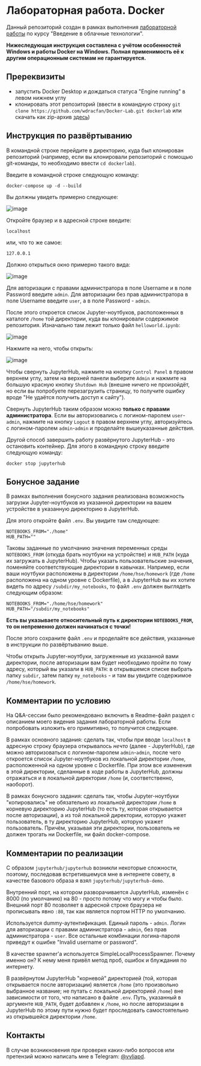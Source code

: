 # Лабораторная работа. Docker

Данный репозиторий создан в рамках выполнения [лабораторной работы](https://github.com/ilya2108/HSE-Lab-Docker/blob/main/README.md) по курсу "Введение в облачные технологии". 

**Нижеследующая инструкция составлена с учётом особенностей Windows и работы Docker на Windows. Полная применимость её к другим операционным системам не гарантируется.**

## Пререквизиты

- запустить Docker Desktop и дождаться статуса "Engine running" в левом нижнем углу
- клонировать этот репозиторий (ввести в командную строку `git clone https://github.com/wdracfan/Docker-Lab.git dockerlab` или скачать как zip-архив [здесь](https://github.com/wdracfan/Docker-Lab/archive/refs/heads/main.zip))

## Инструкция по развёртыванию

В командной строке перейдите в директорию, куда был клонирован репозиторий (например, если вы клонировали репозиторий с помощью git-команды, то необходимо ввести `cd dockerlab`).

Введите в командной строке следующую команду:
```
docker-compose up -d --build
```
Вы должны увидеть примерно следующее:

![image](https://user-images.githubusercontent.com/121407222/210179905-23f89721-fd1a-4bff-93bc-d98963bdcd4b.png)

Откройте браузер и в адресной строке введите:
```
localhost
```
или, что то же самое:
```
127.0.0.1
```

Должно открыться окно примерно такого вида:

![image](https://user-images.githubusercontent.com/121407222/209570731-3f9fdf0e-3ea3-469d-afd6-a53763a7d068.png)

Для авторизации с правами администратора в поле Username и в поле Password введите `admin`. Для авторизации без прав администратора в поле Username введите `user`, а в поле Password - `admin`.

После этого откроется список Jupyter-ноутбуков, расположенных в каталоге `/home` той директории, куда вы клонировали содержимое репозитория. Изначально там лежит только файл `helloworld.ipynb`:

![image](https://user-images.githubusercontent.com/121407222/209568826-b6e9dd17-f962-4b8f-9e85-ad100b323fe9.png)

Нажмите на него, чтобы открыть:

![image](https://user-images.githubusercontent.com/121407222/209570992-77c143bb-1131-4d85-afcc-d5bf448c8e68.png)

Чтобы свернуть JupyterHub, нажмите на кнопку `Control Panel` в правом верхнем углу, затем на верхней панели выберите `Admin` и нажмите на большую красную кнопку `Shutdown Hub` (внешне ничего не произойдёт, но если вы попробуете перезагрузить страницу, то получите ошибку вроде "Не удаётся получить доступ к сайту"). 

Свернуть JupyterHub таким образом можно **только с правами администратора**. Если вы авторизовались с логином-паролем `user`-`admin`, нажмите на кнопку `Logout` в правом верхнем углу, авторизуйтесь с логином-паролем `admin`-`admin` и проделайте вышеуказанные действия.

Другой способ завершить работу развёрнутого JupyterHub - это остановить контейнер. Для этого в командную строку введите следующую команду:
```
docker stop jupyterhub
```
## Бонусное задание

В рамках выполнения бонусного задания реализована возможность загрузки Jupyter-ноутбуков из указанной директории на вашем устройстве в указанную директорию в JupyterHub.

Для этого откройте файл `.env`. Вы увидите там следующее:
```
NOTEBOOKS_FROM="./home"
HUB_PATH=""
```

Таковы заданные по умолчанию значения переменных среды `NOTEBOOKS_FROM` (откуда брать ноутбуки на устройстве) и `HUB_PATH` (куда их загружать в JupyterHub). Чтобы указать пользовательские значения, поменяйте соответствующие директории в кавычках. Например, если ваши ноутбуки расположены в директории `/home/hse/homework` (где `/home` расположена на одном уровне с Dockerfile), а в JupyterHub вы их хотите видеть по адресу `/subdir/my_notebooks`, то файл `.env` должен выглядеть следующим образом:
```
NOTEBOOKS_FROM="./home/hse/homework"
HUB_PATH="/subdir/my_notebooks"
```

**Есть вы указываете относительный путь к директории `NOTEBOOKS_FROM`, то он непременно должен начинаться с точки!**

После этого сохраните файл `.env` и проделайте все действия, указанные в инструкции по развёртыванию выше.

Чтобы открыть Jupyter-ноутбуки, загруженные из указанной вами директории, после авторизации вам будет необходимо пройти по тому адресу, который вы указали в `HUB_PATH`: в открывшемся списке выбрать папку `subdir`, затем папку `my_notebooks` - и там вы увидите содержимое `/home/hse/homework`.

## Комментарии по условию

На Q&A-сессии было рекомендовано включить в Readme-файл раздел с описанием моего видения задания лабораторной работы. Если попробовать изложить его примитивно, то получится следующее.

В рамках основного задания: сделать так, чтобы при вводе `localhost` в адресную строку браузера открывалось *нечто* (далее - JupyterHub), где можно авторизоваться с логином-паролем `admin`-`admin`, после чего откроется список Jupyter-ноутбуков из локальной директории `/home`, расположенной на одном уровне с Dockerfile. При этом все изменения в этой директории, сделанные в ходе работы в JupyterHub, должны отражаться и в локальной директории `/home` (и, соответственно, наоборот).

В рамках бонусного задания: сделать так, чтобы Jupyter-ноутбуки "копировались" не обязательно из локальной директории `/home` в корневую директорию JupyterHub (то есть ту, которая открывается после авторизации), а из той локальной директории, которую укажет пользователь, в ту директорию JupyterHub, которую укажет пользователь. Причём, указывая эти директории, пользователь не должен трогать ни Dockerfile, ни файл docker-compose.

## Комментарии по реализации

С образом `jupyterhub/jupyterhub` возникли некоторые сложности, поэтому, последовав встретившемуся мне в интернете совету, в качестве базового образа я взял `jupyterhub/jupyterhub-demo`.

Внутренний порт, на котором разворачивается JupyterHub, изменён с 8000 (по умолчанию) на 80 - просто потому что могу и чтобы было. Внешний порт 80 позволяет в адресной строке браузера не прописывать явно `:80`, так как является портом HTTP по умолчанию.

Используется dummy-аутентификация. Единый пароль - `admin`. Логин для авторизации с правами администратора - `admin`, без прав администратора - `user`. Все остальные комбинации логина-пароля приведут к ошибке "Invalid username or password".

В качестве spawner'а используется SimpleLocalProcessSpawner. Почему именно он? К нему меня привёл метод проб, ошибок и блуждания по интернету.

В развёрнутом JupyterHub "корневой" директорией (той, которая открывается после авторизации) является `/home` (это произвольно выбранное название; не путать с локальной директорией `/home`) вне зависимости от того, что написано в файле `.env`. Путь, указанный в аргументе `HUB_PATH`, будет добавлен к `/home`, но после авторизации в JupyterHub по этому пути нужно будет проследовать самостоятельно из открывшейся директории `/home`.

## Контакты

В случае возникновения при проверке каких-либо вопросов или претензий можно написать мне в Telegram: [@vvliapd](https://t.me/vvliapd).
